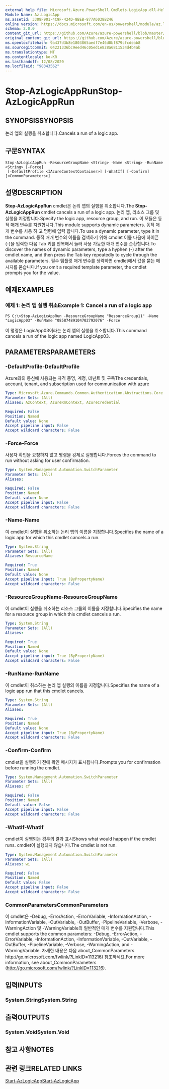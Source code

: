 ```yaml
---
external help file: Microsoft.Azure.PowerShell.Cmdlets.LogicApp.dll-Help.xml
Module Name: Az.LogicApp
ms.assetid: 3308F901-4C9F-424D-8BEB-877A6038B246
online version: https://docs.microsoft.com/en-us/powershell/module/az.logicapp/stop-azlogicapprun
schema: 2.0.0
content_git_url: https://github.com/Azure/azure-powershell/blob/master/src/LogicApp/LogicApp/help/Stop-AzLogicAppRun.md
original_content_git_url: https://github.com/Azure/azure-powershell/blob/master/src/LogicApp/LogicApp/help/Stop-AzLogicAppRun.md
ms.openlocfilehash: 9a437d3b8e1803865aedf7e46d0bf879cfcdeab8
ms.sourcegitcommit: 04221336bc9eed46c05ed1e828a6811534d4b4ab
ms.translationtype: MT
ms.contentlocale: ko-KR
ms.lasthandoff: 12/08/2020
ms.locfileid: "98343562"
---
```

# <span data-ttu-id="a78e7-101">Stop-AzLogicAppRun</span><span class="sxs-lookup"><span data-stu-id="a78e7-101">Stop-AzLogicAppRun</span></span>

## <span data-ttu-id="a78e7-102">SYNOPSIS</span><span class="sxs-lookup"><span data-stu-id="a78e7-102">SYNOPSIS</span></span>
<span data-ttu-id="a78e7-103">논리 앱의 실행을 취소합니다.</span><span class="sxs-lookup"><span data-stu-id="a78e7-103">Cancels a run of a logic app.</span></span>

## <span data-ttu-id="a78e7-104">구문</span><span class="sxs-lookup"><span data-stu-id="a78e7-104">SYNTAX</span></span>

```
Stop-AzLogicAppRun -ResourceGroupName <String> -Name <String> -RunName <String> [-Force]
 [-DefaultProfile <IAzureContextContainer>] [-WhatIf] [-Confirm] [<CommonParameters>]
```

## <span data-ttu-id="a78e7-105">설명</span><span class="sxs-lookup"><span data-stu-id="a78e7-105">DESCRIPTION</span></span>
<span data-ttu-id="a78e7-106">**Stop-AzLogicAppRun** cmdlet은 논리 앱의 실행을 취소합니다.</span><span class="sxs-lookup"><span data-stu-id="a78e7-106">The **Stop-AzLogicAppRun** cmdlet cancels a run of a logic app.</span></span>
<span data-ttu-id="a78e7-107">논리 앱, 리소스 그룹 및 실행을 지정합니다.</span><span class="sxs-lookup"><span data-stu-id="a78e7-107">Specify the logic app, resource group, and run.</span></span>
<span data-ttu-id="a78e7-108">이 모듈은 동적 매개 변수를 지원합니다.</span><span class="sxs-lookup"><span data-stu-id="a78e7-108">This module supports dynamic parameters.</span></span>
<span data-ttu-id="a78e7-109">동적 매개 변수를 사용 하 고 명령에 입력 합니다.</span><span class="sxs-lookup"><span data-stu-id="a78e7-109">To use a dynamic parameter, type it in the command.</span></span>
<span data-ttu-id="a78e7-110">동적 매개 변수의 이름을 검색하기 위해 cmdlet 이름 다음에 하이픈(-)을 입력한 다음 Tab 키를 반복해서 눌러 사용 가능한 매개 변수를 순환합니다.</span><span class="sxs-lookup"><span data-stu-id="a78e7-110">To discover the names of dynamic parameters, type a hyphen (-) after the cmdlet name, and then press the Tab key repeatedly to cycle through the available parameters.</span></span>
<span data-ttu-id="a78e7-111">필수 템플릿 매개 변수를 생략하면 cmdlet에서 값을 묻는 메시지를 묻습니다.</span><span class="sxs-lookup"><span data-stu-id="a78e7-111">If you omit a required template parameter, the cmdlet prompts you for the value.</span></span>

## <span data-ttu-id="a78e7-112">예제</span><span class="sxs-lookup"><span data-stu-id="a78e7-112">EXAMPLES</span></span>

### <span data-ttu-id="a78e7-113">예제 1: 논리 앱 실행 취소</span><span class="sxs-lookup"><span data-stu-id="a78e7-113">Example 1: Cancel a run of a logic app</span></span>
```
PS C:\>Stop-AzLogicAppRun -ResourceGroupName "ResourceGroup11" -Name "LogicApp03" -RunName "08587489104702792076" -Force
```

<span data-ttu-id="a78e7-114">이 명령은 LogicApp03이라는 논리 앱의 실행을 취소합니다.</span><span class="sxs-lookup"><span data-stu-id="a78e7-114">This command cancels a run of the logic app named LogicApp03.</span></span>

## <span data-ttu-id="a78e7-115">PARAMETERS</span><span class="sxs-lookup"><span data-stu-id="a78e7-115">PARAMETERS</span></span>

### <span data-ttu-id="a78e7-116">-DefaultProfile</span><span class="sxs-lookup"><span data-stu-id="a78e7-116">-DefaultProfile</span></span>
<span data-ttu-id="a78e7-117">Azure와의 통신에 사용되는 자격 증명, 계정, 테넌트 및 구독</span><span class="sxs-lookup"><span data-stu-id="a78e7-117">The credentials, account, tenant, and subscription used for communication with azure</span></span>

```yaml
Type: Microsoft.Azure.Commands.Common.Authentication.Abstractions.Core.IAzureContextContainer
Parameter Sets: (All)
Aliases: AzContext, AzureRmContext, AzureCredential

Required: False
Position: Named
Default value: None
Accept pipeline input: False
Accept wildcard characters: False
```

### <span data-ttu-id="a78e7-118">-Force</span><span class="sxs-lookup"><span data-stu-id="a78e7-118">-Force</span></span>
<span data-ttu-id="a78e7-119">사용자 확인을 요청하지 않고 명령을 강제로 실행합니다.</span><span class="sxs-lookup"><span data-stu-id="a78e7-119">Forces the command to run without asking for user confirmation.</span></span>

```yaml
Type: System.Management.Automation.SwitchParameter
Parameter Sets: (All)
Aliases:

Required: False
Position: Named
Default value: None
Accept pipeline input: False
Accept wildcard characters: False
```

### <span data-ttu-id="a78e7-120">-Name</span><span class="sxs-lookup"><span data-stu-id="a78e7-120">-Name</span></span>
<span data-ttu-id="a78e7-121">이 cmdlet이 실행을 취소하는 논리 앱의 이름을 지정합니다.</span><span class="sxs-lookup"><span data-stu-id="a78e7-121">Specifies the name of a logic app for which this cmdlet cancels a run.</span></span>

```yaml
Type: System.String
Parameter Sets: (All)
Aliases: ResourceName

Required: True
Position: Named
Default value: None
Accept pipeline input: True (ByPropertyName)
Accept wildcard characters: False
```

### <span data-ttu-id="a78e7-122">-ResourceGroupName</span><span class="sxs-lookup"><span data-stu-id="a78e7-122">-ResourceGroupName</span></span>
<span data-ttu-id="a78e7-123">이 cmdlet이 실행을 취소하는 리소스 그룹의 이름을 지정합니다.</span><span class="sxs-lookup"><span data-stu-id="a78e7-123">Specifies the name for a resource group in which this cmdlet cancels a run.</span></span>

```yaml
Type: System.String
Parameter Sets: (All)
Aliases:

Required: True
Position: Named
Default value: None
Accept pipeline input: True (ByPropertyName)
Accept wildcard characters: False
```

### <span data-ttu-id="a78e7-124">-RunName</span><span class="sxs-lookup"><span data-stu-id="a78e7-124">-RunName</span></span>
<span data-ttu-id="a78e7-125">이 cmdlet이 취소하는 논리 앱 실행의 이름을 지정합니다.</span><span class="sxs-lookup"><span data-stu-id="a78e7-125">Specifies the name of a logic app run that this cmdlet cancels.</span></span>

```yaml
Type: System.String
Parameter Sets: (All)
Aliases:

Required: True
Position: Named
Default value: None
Accept pipeline input: True (ByPropertyName)
Accept wildcard characters: False
```

### <span data-ttu-id="a78e7-126">-Confirm</span><span class="sxs-lookup"><span data-stu-id="a78e7-126">-Confirm</span></span>
<span data-ttu-id="a78e7-127">cmdlet을 실행하기 전에 확인 메시지가 표시됩니다.</span><span class="sxs-lookup"><span data-stu-id="a78e7-127">Prompts you for confirmation before running the cmdlet.</span></span>

```yaml
Type: System.Management.Automation.SwitchParameter
Parameter Sets: (All)
Aliases: cf

Required: False
Position: Named
Default value: False
Accept pipeline input: False
Accept wildcard characters: False
```

### <span data-ttu-id="a78e7-128">-WhatIf</span><span class="sxs-lookup"><span data-stu-id="a78e7-128">-WhatIf</span></span>
<span data-ttu-id="a78e7-129">cmdlet이 실행되는 경우의 결과 표시</span><span class="sxs-lookup"><span data-stu-id="a78e7-129">Shows what would happen if the cmdlet runs.</span></span>
<span data-ttu-id="a78e7-130">cmdlet이 실행되지 않습니다.</span><span class="sxs-lookup"><span data-stu-id="a78e7-130">The cmdlet is not run.</span></span>

```yaml
Type: System.Management.Automation.SwitchParameter
Parameter Sets: (All)
Aliases: wi

Required: False
Position: Named
Default value: False
Accept pipeline input: False
Accept wildcard characters: False
```

### <span data-ttu-id="a78e7-131">CommonParameters</span><span class="sxs-lookup"><span data-stu-id="a78e7-131">CommonParameters</span></span>
<span data-ttu-id="a78e7-132">이 cmdlet은 -Debug, -ErrorAction, -ErrorVariable, -InformationAction, -InformationVariable, -OutVariable, -OutBuffer, -PipelineVariable, -Verbose, -WarningAction 및 -WarningVariable의 일반적인 매개 변수를 지원합니다.</span><span class="sxs-lookup"><span data-stu-id="a78e7-132">This cmdlet supports the common parameters: -Debug, -ErrorAction, -ErrorVariable, -InformationAction, -InformationVariable, -OutVariable, -OutBuffer, -PipelineVariable, -Verbose, -WarningAction, and -WarningVariable.</span></span> <span data-ttu-id="a78e7-133">자세한 내용은 다음 about_CommonParameters http://go.microsoft.com/fwlink/?LinkID=113216) 참조하세요.</span><span class="sxs-lookup"><span data-stu-id="a78e7-133">For more information, see about_CommonParameters (http://go.microsoft.com/fwlink/?LinkID=113216).</span></span>

## <span data-ttu-id="a78e7-134">입력</span><span class="sxs-lookup"><span data-stu-id="a78e7-134">INPUTS</span></span>

### <span data-ttu-id="a78e7-135">System.String</span><span class="sxs-lookup"><span data-stu-id="a78e7-135">System.String</span></span>

## <span data-ttu-id="a78e7-136">출력</span><span class="sxs-lookup"><span data-stu-id="a78e7-136">OUTPUTS</span></span>

### <span data-ttu-id="a78e7-137">System.Void</span><span class="sxs-lookup"><span data-stu-id="a78e7-137">System.Void</span></span>

## <span data-ttu-id="a78e7-138">참고 사항</span><span class="sxs-lookup"><span data-stu-id="a78e7-138">NOTES</span></span>

## <span data-ttu-id="a78e7-139">관련 링크</span><span class="sxs-lookup"><span data-stu-id="a78e7-139">RELATED LINKS</span></span>

[<span data-ttu-id="a78e7-140">Start-AzLogicApp</span><span class="sxs-lookup"><span data-stu-id="a78e7-140">Start-AzLogicApp</span></span>](./Start-AzLogicApp.md)



